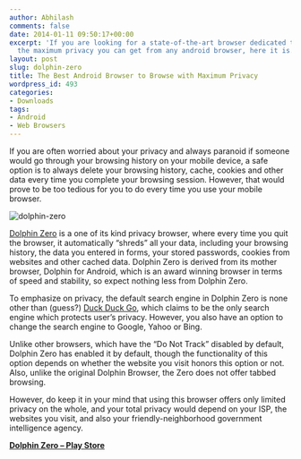 ```yaml
---
author: Abhilash
comments: false
date: 2014-01-11 09:50:17+00:00
excerpt: 'If you are looking for a state-of-the-art browser dedicated to provide you
  the maximum privacy you can get from any android browser, here it is. '
layout: post
slug: dolphin-zero
title: The Best Android Browser to Browse with Maximum Privacy
wordpress_id: 493
categories:
- Downloads
tags:
- Android
- Web Browsers
---
```


If you are often worried about your privacy and always paranoid if someone would go through your browsing history on your mobile device, a safe option is to always delete your browsing history, cache, cookies and other data every time you complete your browsing session. However, that would prove to be too tedious for you to do every time you use your mobile browser.

![dolphin-zero](http://img.techcovered.org/tc/dolphin-zero.png)

[Dolphin Zero](https://play.google.com/store/apps/details?id=com.dolphin.browser.zero) is a one of its kind privacy browser, where every time you quit the browser, it automatically “shreds” all your data, including your browsing history, the data you entered in forms, your stored passwords, cookies from websites and other cached data. Dolphin Zero is derived from its mother browser, Dolphin for Android, which is an award winning browser in terms of speed and stability, so expect nothing less from Dolphin Zero.

To emphasize on privacy, the default search engine in Dolphin Zero is none other than (guess?) [Duck Duck Go](https://duckduckgo.com/), which claims to be the only search engine which protects user’s privacy. However, you also have an option to change the search engine to Google, Yahoo or Bing.

Unlike other browsers, which have the “Do Not Track” disabled by default, Dolphin Zero has enabled it by default, though the functionality of this option depends on whether the website you visit honors this option or not. Also, unlike the original Dolphin Browser, the Zero does not offer tabbed browsing.

However, do keep it in your mind that using this browser offers only limited privacy on the whole, and your total privacy would depend on your ISP, the websites you visit, and also your friendly-neighborhood government intelligence agency.

**[Dolphin Zero – Play Store](https://play.google.com/store/apps/details?id=com.dolphin.browser.zero)**
